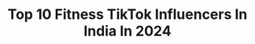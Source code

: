 ---
title: Top 10 Fitness TikTok Influencers In India In 2024
description: >-
  Find top fitness TikTok influencers in India in 2024. Most popular hashtags: #fyp #tidelagaodaaghatao #foryoupage #tiktok.
platform: TikTok
hits: 827
text_top: Identify the best TikTok accounts on inBeat.
text_bottom: inBeat has 827 TikTok influencers like this in India for you to connect with.
profiles:
  - username: "insidefitness"
    fullname: >-
      Fitness
    bio: >-
      Fitness, Influencer Thank you for 1 Million ❤️
    location: "India"
    followers: 69600
    engagement: 1082
    commentsToLikes: 0.010503
    id: ckacstltubo080i78gn4zdffv
    verified: false
    hashtags: "#insidefitness, #foryou, #1millionaudition, #like"
  - username: "iammonarajput420"
    fullname: >-
      Mona Rajput
    bio: >-
      RAJPUT GIRL(fitness inst.) Need diet chart(paid) Dm- Instagram🤘 #Jerksstayaway
    location: "India"
    followers: 33000
    engagement: 4911
    commentsToLikes: 0.060477
    id: ckbqsugfvdnit0j23asmz83rs
    verified: false
    hashtags: "#4youpage, #viral, #4u, #fyp"
  - username: "artidangwalss"
    fullname: >-
      Arti Dangwalss
    bio: >-
      zumba n Aerobics instructor 💪💃🏋️,REEBOK certified fitness instructor
    location: "India"
    followers: 3414
    engagement: 2381
    commentsToLikes: 0.039728
    id: ck9ejlcbt39am0j78onk0vcxn
    verified: false
    hashtags: "#haryanvilove, #buggi, #happysoul, #adss"
  - username: "pardeeprawat91"
    fullname: >-
      pradeep rawat
    bio: >-
      Fitness ka Pagalpun💪🏻 Insta fitnesslover 💪🏻 Fitness coach Love only👉Phadi
    location: "India"
    followers: 12700
    engagement: 2137
    commentsToLikes: 0.027582
    id: ck83k3eh8908e0j78w9080ypp
    verified: false
    hashtags: "#stayhome, #fitnessindia, #stayhom, #motivation"
  - username: "dheerajsharma147"
    fullname: >-
      Dheeraj sharma💪
    bio: >-
      fitness freak...., #fitness trainer #fitx gym model 😘 #motivator
    location: "India"
    followers: 4496
    engagement: 3348
    commentsToLikes: 0.027096
    id: ckbrd09qzqpgu0j23ve8ccrb0
    verified: false
    hashtags: "#champibeats, #angerchallenge, #workoutathome, #coronakoharanahai"
  - username: "lovesumit0"
    fullname: >-
      Love Sumit
    bio: >-
      FITNESS MODEL
    location: "India"
    followers: 28300
    engagement: 1971
    commentsToLikes: 0.051329
    id: ckbb3qzisu2440j23noirsido
    verified: false
    hashtags: "#tidelagaodaaghatao, #foryourpage, #fitnessindia"
  - username: "sassyme1112"
    fullname: >-
      Tanvii Chandna
    bio: >-
      Love dancing Fitness freak Positive attitude
    location: "India"
    followers: 2132
    engagement: 1715
    commentsToLikes: 0.098961
    id: ckbqoecwd93860j23nu6kpvbg
    verified: false
    hashtags: "#comedyact, #actonly, #curveygirl, #tidelagaodaaghatao"
  - username: "amithooda_thebeast"
    fullname: >-
      Amit Hooda
    bio: >-
      Beast mode always on🤫 Certified fitness trainer Insta: Beast_007_mode
    location: "India"
    followers: 18200
    engagement: 1580
    commentsToLikes: 0.083249
    id: ck9f2mvs3dt8b0j78davvfcyo
    verified: false
    hashtags: "#amithooda, #tiktok, #sharethecare, #love"
  - username: "olympia3233"
    fullname: >-
      Sardarni💪
    bio: >-
      Fitness freak💪❤️
    location: "India"
    followers: 52900
    engagement: 1531
    commentsToLikes: 0.087401
    id: ck9eukia1e6f10j78ss4mdf8m
    verified: false
    hashtags: "#fitnesslover, #homeworkout, #fanforyou, #myntraeorschallenge"
  - username: "commando.21"
    fullname: >-
      RD hooda 👮
    bio: >-
      follow on insta for best fitness tips 💪👈 IG:- cammando_07 IG: @vashisthfitness
    location: "India"
    followers: 38400
    engagement: 2705
    commentsToLikes: 0.034660
    id: ck9fhpoj071rr0j78mfrdwe08
    verified: false
    hashtags: "#beautymode, #happydance, #champibeats, #passthebrushchallenge"
---